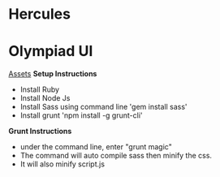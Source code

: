 # Hercules
<h1>Olympiad UI</h1>
<a href="https://app.box.com/s/8txaqlx9tmjzubv0b27h16edleusm8dc" title="Assets">Assets</a>
<strong>Setup Instructions</strong>
<ul>
  <li>Install Ruby</li>
  <li>Install Node Js</li>
  <li>Install Sass using command line 'gem install sass'</li>
  <li>Install grunt 'npm install -g grunt-cli'</li>
</ul>
<strong>Grunt Instructions</strong>
<ul>
  <li>under the command line, enter "grunt magic"</li>
  <li>The command will auto compile sass then minify the css.</li>
  <li>It will also minify script.js</li>
</ul>




